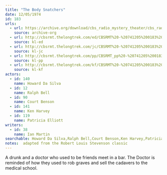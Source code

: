 ```yaml
---
title: "The Body Snatchers"
date: 12/05/1974
id: 183
urls: 
  - url: https://archive.org/download/cbs_radio_mystery_theater/cbs_radio_mystery_theater-0151-0200.zip/cbs_radio_mystery_theater-0151-0200%2Fcbsrmt_0183_the_body_snatchers.mp3
    source: archive-org
  - url: http://cbsrmt.thelongtrek.com/ed/CBSRMT%20-%20741205%200183%20The%20Body%20Snatchers_ed.mp3
    source: kl-ed
  - url: http://cbsrmt.thelongtrek.com/jc/CBSRMT%20-%20741205%200183%20Body%20Snatchers%20vbr%20kb_jc.mp3
    source: kl-jc
  - url: http://cbsrmt.thelongtrek.com/pp/CBSRMT_pp%20-%20741205%200183%20The%20Body%20Snatchers.mp3
    source: kl-pp
  - url: http://cbsrmt.thelongtrek.com/kf/CBSRMT%20-%20741205%200183%20The%20Body%20Snatchers_kf.mp3
    source: kl-kf
actors:  
  - id: 140
    name: Howard Da Silva  
  - id: 12
    name: Ralph Bell  
  - id: 90
    name: Court Benson  
  - id: 141
    name: Ken Harvey  
  - id: 119
    name: Patricia Elliott
writers:  
  - id: 38
    name: Ian Martin
searchable: Howard Da Silva,Ralph Bell,Court Benson,Ken Harvey,Patricia Elliott Ian Martin
notes:  adapted from the Robert Louis Stevenson classic
---
```

A drunk and a doctor who used to be friends meet in a bar. The Doctor is reminded of how they used to rob graves and sell the cadavers to the medical school.